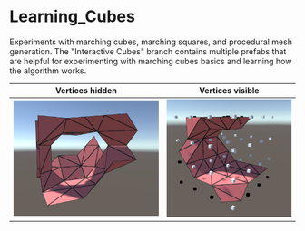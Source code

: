 # Learning_Cubes
Experiments with marching cubes, marching squares, and procedural mesh generation.
The "Interactive Cubes" branch contains multiple prefabs that are helpful for experimenting with marching cubes basics and learning how the algorithm works.

Vertices hidden            |  Vertices visible
:-------------------------:|:-------------------------:
![](noCubes.png)  |  ![](withCubes.png)
